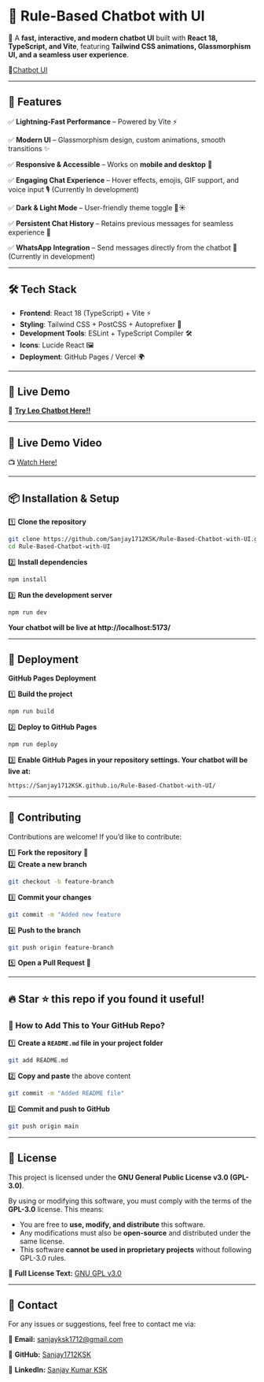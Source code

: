 # 🤖 Rule-Based Chatbot with UI

🚀 A **fast, interactive, and modern chatbot UI** built with **React 18, TypeScript, and Vite**, featuring **Tailwind CSS animations, Glassmorphism UI, and a seamless user experience**.

📸[Chatbot UI](https://github.com/Sanjay1712KSK/Rule-Based-Chatbot-with-UI/issues/1#issue-2903622977) 

---

## 🌟 Features

✅ **Lightning-Fast Performance** – Powered by Vite ⚡  

✅ **Modern UI** – Glassmorphism design, custom animations, smooth transitions ✨  

✅ **Responsive & Accessible** – Works on **mobile and desktop** 📱  

✅ **Engaging Chat Experience** – Hover effects, emojis, GIF support, and voice input 🎙️  (Currently In development)

✅ **Dark & Light Mode** – User-friendly theme toggle 🌙☀️  

✅ **Persistent Chat History** – Retains previous messages for seamless experience 💬  

✅ **WhatsApp Integration** – Send messages directly from the chatbot 📲  (Currently in development)

---

## 🛠️ Tech Stack

- **Frontend**: React 18 (TypeScript) + Vite ⚡  
- **Styling**: Tailwind CSS + PostCSS + Autoprefixer 🎨  
- **Development Tools**: ESLint + TypeScript Compiler 🛠️  
- **Icons**: Lucide React 🖼️  
- **Deployment**: GitHub Pages / Vercel 🌍  

---

## 🚀 Live Demo

🔗 **[Try Leo Chatbot Here!!](https://Sanjay1712KSK.github.io/Rule-Based-Chatbot-with-UI/)**

---

## 🎥 **Live Demo Video**  
📺 [Watch Here!](https://github.com/Sanjay1712KSK/Rule-Based-Chatbot-with-UI/raw/main/Video/Chatbot%20Live%20demo%20recording.mp4)


---

## 📦 Installation & Setup

1️⃣ **Clone the repository**  
```sh
git clone https://github.com/Sanjay1712KSK/Rule-Based-Chatbot-with-UI.git
cd Rule-Based-Chatbot-with-UI
```

2️⃣ **Install dependencies**  
```sh
npm install
```

3️⃣ **Run the development server**
```sh
npm run dev
```
**Your chatbot will be live at http://localhost:5173/**

---

## 🚀 Deployment

**GitHub Pages Deployment**

1️⃣ **Build the project**  
```sh
npm run build
```

2️⃣ **Deploy to GitHub Pages**  
```sh
npm run deploy
```

3️⃣ **Enable GitHub Pages in your repository settings.
Your chatbot will be live at:**
```sh
https://Sanjay1712KSK.github.io/Rule-Based-Chatbot-with-UI/
```
---

## 🤝 Contributing

Contributions are welcome! If you’d like to contribute:

1️⃣ **Fork the repository** 🍴  
2️⃣ **Create a new branch**  
   ```sh
   git checkout -b feature-branch
   ```
3️⃣ **Commit your changes**
   ```sh
   git commit -m "Added new feature
   ```
4️⃣ **Push to the branch**  
   ```sh
   git push origin feature-branch
   ```
5️⃣ **Open a Pull Request 🚀**

---

## 🔥 Star ⭐ this repo if you found it useful!
### **📌 How to Add This to Your GitHub Repo?**
1️⃣ **Create a `README.md` file in your project folder**  
```sh
git add README.md
```
2️⃣ **Copy and paste** the above content  
```sh
git commit -m "Added README file"
```
3️⃣ **Commit and push to GitHub**  
```sh
git push origin main
```

---

## 📄 License

This project is licensed under the **GNU General Public License v3.0 (GPL-3.0)**.  

By using or modifying this software, you must comply with the terms of the **GPL-3.0** license. This means:  
- You are free to **use, modify, and distribute** this software.  
- Any modifications must also be **open-source** and distributed under the same license.  
- This software **cannot be used in proprietary projects** without following GPL-3.0 rules.  

📜 **Full License Text:** [GNU GPL v3.0](https://www.gnu.org/licenses/gpl-3.0.html)  

---

## 📩 Contact

For any issues or suggestions, feel free to contact me via:

📧 **Email:** [sanjayksk1712@gmail.com](mailto:sanjayksk1712@gmail.com)  

🐙 **GitHub:** [Sanjay1712KSK](https://github.com/Sanjay1712KSK)  

🔗 **LinkedIn:** [Sanjay Kumar KSK](https://www.linkedin.com/in/sanjaykumarksk/)  

